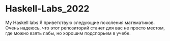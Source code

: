 # Haskell-Labs_2022
My Haskell labs
Я приветствую следующие поколения математиков.
Очень надеюсь, что этот репозиторий станет для вас не просто местом, где можно взять лабы, но хорошим подспорьем в учебе.

